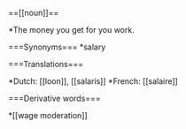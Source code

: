 ==[[noun]]==

*The money you get for you work.

===Synonyms===
*salary

===Translations===

*Dutch: [[loon]], [[salaris]]
*French: [[salaire]]

===Derivative words===

*[[wage moderation]]